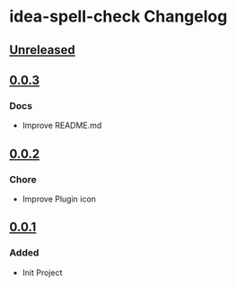 <!-- Keep a Changelog guide -> https://keepachangelog.com -->

# idea-spell-check Changelog

## [Unreleased]

## [0.0.3]

### Docs
- Improve README.md

## [0.0.2]

### Chore
- Improve Plugin icon

## [0.0.1]

### Added
- Init Project

[Unreleased]: https://github.com/BlackHole1/idea-spell-check/compare/v0.0.3...HEAD
[0.0.3]: https://github.com/BlackHole1/idea-spell-check/compare/v0.0.2...v0.0.3
[0.0.2]: https://github.com/BlackHole1/idea-spell-check/compare/v0.0.1...v0.0.2
[0.0.1]: https://github.com/BlackHole1/idea-spell-check/commits/v0.0.1
